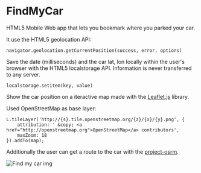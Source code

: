 FindMyCar
=========

HTML5 Mobile Web app that lets you bookmark where you parked your car.

It use the HTML5 geolocation API:

```
navigator.geolocation.getCurrentPosition(success, error, options)
```

Save the date (milliseconds) and the car lat, lon locally within the user's browser with the HTML5 localstorage API. Information is never transferred to any server.

```
localstorage.setitem(key, value)
```
Show the car position on a iteractive map made with the [Leaflet.js](http://leafletjs.com/) library.

Used OpenStreetMap as base layer:

```
L.tileLayer('http://{s}.tile.openstreetmap.org/{z}/{x}/{y}.png', {
    attribution: ' &copy; <a href="http://openstreetmap.org">OpenStreetMap</a> contributors',
    maxZoom: 18
}).addTo(map);
```

Additionally the user can get a route to the car with the [project-osrm](http://project-osrm.org/).

![Find my car img](https://raw.githubusercontent.com/mappingCo/FindMyCar/gh-pages/img/findmycar.png "Find my Car Web app")